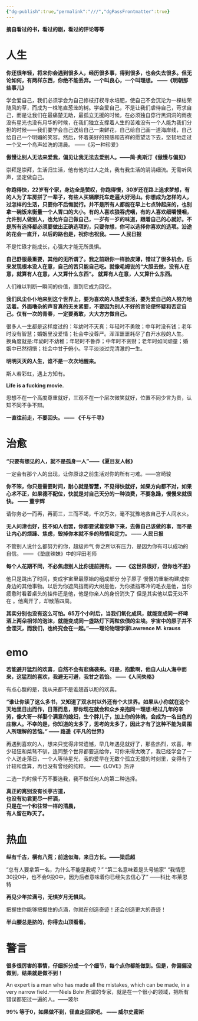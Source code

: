 ```yaml
---
{"dg-publish":true,"permalink":"///","dgPassFrontmatter":true}
---
```


**摘自看过的书，看过的剧，看过的评论等等**
# 人生
**你还很年轻，将来你会遇到很多人，经历很多事，得到很多，也会失去很多。但无论如何，有两样东西，你绝不能丢弃。一个叫良心，一个叫理想。**
**——《明朝那些事儿》**

学会爱自己，我们必须学会为自己修枝打杈寻水培肥，使自己不会沉沦为一棵枯荣随风的草，而成为一株笔直葱茏的树。学会爱自己，不是让我们虐待自己，苛求自己，而是让我们在最痛楚无助，最孤立无援的时候，在必须独自穿行黑洞洞的雨夜没有星光也没有月华的时候，在我们独立支撑着人生的苦难没有一个人能为我们分担的时候——我们要学会自己送给自己一束鲜花，自己给自己画一道海岸线，自己给自己一个明媚的笑容。然后，怀着美好的预感和吉祥的愿望活下去，坚韧地走过一个又一个鸟声如洗的清晨。                             ——《另一种珍爱》

**傲慢让别人无法来爱我，偏见让我无法去爱别人。——简·奥斯汀《傲慢与偏见》**

崇拜是崇拜，生活归生活，他有他的过人之处，我有我生活的涓涓细流。无需听风声，坚定做自己。

**你跑得快，22岁有个家，身边全是赞叹，你跑得慢，30岁还在路上追求梦想，有的人为了车房拼了一辈子，有些人买辆摩托车走遍大好河山。你想成为怎样的人，过怎样的生活，只要你不后悔就行。并不是所有人都能在早上七点钟起床的，也别拿一碗饭来衡量一个人胃口的大小。有的人喜欢狼吞虎咽，有的人喜欢细嚼慢咽，允许别人做别人，也允许自己做自己，一岁有一岁的味道，跟着自己的心就好。不是所有选择都必须要做出正确选项的，只要你想，你可以选择你喜欢的选项。沿途的花会一直开，以后的路也是，祝你也祝我。—— 人民日报**

不是忙碌才能成长，心强大才能无所畏惧。

**自己舒服最重要，其他的无所谓了。我之前跟你一样脸皮薄，错过了很多机会，后来发现根本没人在意，自己的苦只能自己吃。就像毛姆说的“大胆去做，没有人在意，就算有人在意，人又算什么东西”。 就算有人在意，人又算什么东西。**

人们难以判断一瞬间的价值，直到它成为回忆。

**我们风尘仆仆地来到这个世界上，要为喜欢的人热爱生活，要为爱自己的人努力地活着。外面噜杂的声音真的无关紧要，不要因为别人不好的言论便怀疑和否定自己。仅有一次的青春，一定要勇敢，大大方方做自己。**

很多人一生都是这样度过的：年幼时不天真；年轻时不勇敢；中年时没有钱；老年时没有智慧；婚姻里没爱情；社会中没尊严。浑浑噩噩耗尽了白开水般的人生。
换角度就是:年幼时不幼稚；年轻时不鲁莽；中年时不贪财；老年时如同顽童；婚姻中已然彻悟；社会中甘于俯小。平平淡淡过完清澈的一生。

**明明灭灭的人生，谁不是一次次地醒来。**

斯人若彩虹，遇上方知有。

**Life is a fucking movie.**

思想不在一个高度尊重就好，三观不在一个层次微笑就好，位置不同少言为贵，认知不同不争不辩。

**一直往前走，不要回头。 —— 《千与千寻》**

# 治愈
**“只要有想见的人，就不是孤身一人”——《夏目友人帐》**

一定会有那个人的出现，让你原谅之前生活对你的所有刁难。——宫崎骏

**你不笨，你只是需要时间，耐心就是智慧，不见得快就好，如果方向都不对，如果心术不正，如果德不配位，快就是对自己天分的一种浪费，不要急躁，慢慢来就很快。 —— 董宇辉**

请你务必一而再，再而三，三而不竭，千次万次，毫不犹豫地救自己于人间水火。

**无人问津也好，技不如人也罢，你都要试着安静下来，去做自己该做的事，而不是让内心的烦躁、焦虑，毁掉你本就不多的热情和定力。 —— 人民日报**

不管别人说什么都努力的你，超级帅气
你之所以有压力，是因为你有可以成功的自信。
—— 《垫底辣妹》中的坪田老师

**每个人花期不同，不必焦虑别人比你提前拥有。 ——《这世界很好，但你也不差》**

他只是跳出了时间，变成宇宙里最原始的组成部分 分子原子 慢慢的重新构建成你身边的其他事物。以后为你遮风挡雨的大树是他，为你抵挡寒冷的毛衣是他，当你疲惫时看着桌头的挂件还是他，他是你亲人的身份消失了 但是其实他以后无处不在 。他离开了，却散落四周。

**其实分别也没有这么可怕。65万个小时后，当我们氧化成风，就能变成同一杯啤酒上两朵相邻的泡沫，就能变成同一盏路灯下两粒依偎的尘埃。宇宙中的原子并不会湮灭，而我们，也终究会在一起。”——理论物理学家Lawrence M. krauss**
# emo
**若能避开猛烈的欢喜，自然不会有悲痛袭来。可是，抱歉啊，他自人山人海中而来，这猛烈的喜欢，我避无可避，我甘之若饴。 ——《人间失格》**

有点心酸的是，我从来都不是谁翘首以盼的欢喜。

**“谁让你读了这么多书，又知道了双水村以外还有个大世界。如果从小你就在这个天地里日出而作，日落而息，那你现在就会和众乡亲抱同一理想:经过几年的辛劳，像大哥一样娶个满意的媳妇，生个胖儿子，加上你的体魄，会成为一名出色的庄稼人。不幸的是，你知道的太多了，思考的太多了，因此才有了这种不能为周围人所理解的苦恼。”  —— 路遥《平凡的世界》**

再遇到喜欢的人，想来只觉得非常遗憾，早几年遇见就好了，那些热烈，欢喜，年少轻狂和桀骜不驯，连同整个世界都要送给你，可你来得太晚了，我已经学会了一个人送走落日，一个人等待星光，我的爱早在无数个孤立无援的时刻里，变得有了计较和盘算，再也没有曾经的纯粹。
——《LOVE》热评

二选一的时候千万不要选我，我不做任何人的第二种选择。

**真正的离别没有长亭古道，**  
**也没有劝君更尽一杯酒，**  
**只是在一个和往常一样的清晨，**  
**有人留在昨天了。**


# 热血
**纵有千古，横有八荒；前途似海，来日方长。——梁启超**

“总有人要拿第一名，为什么不能是我呢？” “第二名意味着是头号输家” “我情愿30投0中，也不会9投0中，因为后者意味着你已经失去信心了” ——科比·布莱恩特

**再见少年拉满弓，无惧岁月无惧风。**

把握住你能够把握住的点滴，你就在创造奇迹！还会创造更大的奇迹！

**半山腰总是挤的，你得去山顶看看。**

# 警言
**很多很厉害的事情，仔细拆分成一个个细节，每个点你都能做到。但是，你偏偏没做到，结果就是做不到！**

An expert is a man who has made all the mistakes, which can be made, in a very narrow field.——Niels Bohr
所谓的专家，就是在一个很小的领域，把所有错误都犯过一遍的人。——玻尔

**99% 等于0，如果做不到，径直走回家吧。 —— 威尔史密斯**

